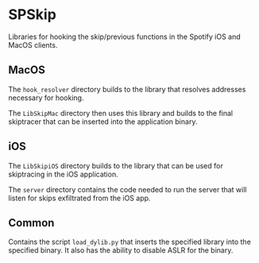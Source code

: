 # SPSkip

Libraries for hooking the skip/previous functions in the Spotify iOS and MacOS clients.

## MacOS

The `hook_resolver` directory builds to the library that resolves addresses necessary for hooking.

The `LibSkipMac` directory then uses this library and builds to the final skiptracer that can be inserted into the application binary.

## iOS

The `LibSkipiOS` directory builds to the library that can be used for skiptracing in the iOS application.

The `server` directory contains the code needed to run the server that will listen for skips exfiltrated from the iOS app.

## Common

Contains the script `load_dylib.py` that inserts the specified library into the specified binary. It also has the ability to disable ASLR for the binary.
